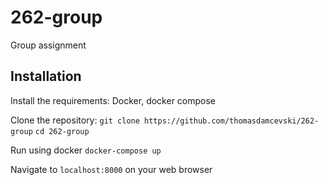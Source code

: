 # 262-group
Group assignment

## Installation

Install the requirements:
Docker, docker compose

Clone the repository:
`git clone https://github.com/thomasdamcevski/262-group`
`cd 262-group`

Run using docker
`docker-compose up`

Navigate to
`localhost:8000`
on your web browser
